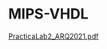 # MIPS-VHDL

[PracticaLab2_ARQ2021.pdf](https://github.com/Amaikegop/Cooperativa-de-Recuperadores-Urbanos/files/7118593/PracticaLab2_ARQ2021.pdf)
